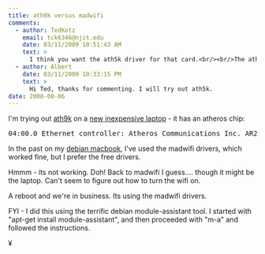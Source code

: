 ```yaml
---
title: ath9k versus madwifi
comments:
  - author: TedKotz
    email: tck6346@njit.edu
    date: 03/11/2009 10:51:43 AM
    text: >
      I think you want the ath5k driver for that card.<br/><br/>The ath9k driver is for the 802.11n based cards.
  - author: Albert
    date: 03/11/2009 10:33:15 PM
    text: >
      Hi Ted, thanks for commenting. I will try out ath5k.
date: 2008-08-06
---
```

I'm trying out <a href="http://wireless.kernel.org/en/users/Download">ath9k</a> on a <a href="http://www.my-tech-deals.com/blog/2008/08/01/399-laptop/">new inexpensive laptop</a> - it has an atheros chip:

<pre>
04:00.0 Ethernet controller: Atheros Communications Inc. AR242x 802.11abg Wireless PCI Express Adapter (rev 01)</pre>

In the past on my <a href="http://www.docunext.com/2008/03/debian-macbook-good/">debian macbook</a>, I've used the madwifi drivers, which worked fine, but I prefer the free drivers.

Hmmm - its not working. Doh! Back to madwifi I guess.... though it might be the laptop. Can't seem to figure out how to turn the wifi on.

A reboot and we're in business. Its using the madwifi drivers.

FYI - I did this using the terrific debian module-assistant tool. I started with "apt-get install module-assistant", and then proceeded with "m-a" and followed the instructions.

¥

